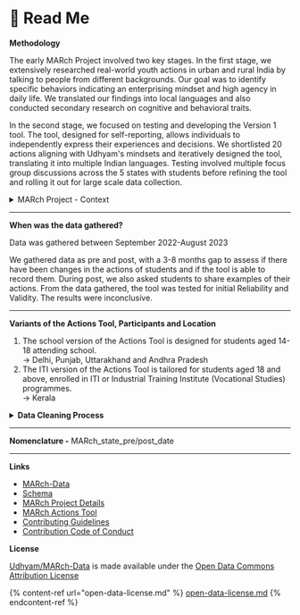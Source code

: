 # 🧵 Read Me

**Methodology**

The early MARch Project involved two key stages. In the first stage, we extensively researched real-world youth actions in urban and rural India by talking to people from different backgrounds. Our goal was to identify specific behaviors indicating an enterprising mindset and high agency in daily life. We translated our findings into local languages and also conducted secondary research on cognitive and behavioral traits.&#x20;

In the second stage, we focused on testing and developing the Version 1 tool. The tool, designed for self-reporting, allows individuals to independently express their experiences and decisions. We shortlisted 20 actions aligning with Udhyam's mindsets and iteratively designed the tool, translating it into multiple Indian languages. Testing involved multiple focus group discussions across the 5 states with students before refining the tool and rolling it out for large scale data collection.

<details>

<summary>MARch Project - Context</summary>

* The Mindsets Action Research \[MARch] project aims to define and convincingly measure what youth are able to “do” in the real-world – encompassing the dimensions of mindsets, knowledge and skills.
* [Udhyam Learning Foundation](https://udhyam.org/), an Indian Education NGO, developed the MARch Actions Tool (Version 1) - a 20-item, engaging, self reported, and learner-centric questionnaire that helps measure youth real world actions.&#x20;
* It uses Udhyam’s mindsets of grit, trying new things, self-awareness and independent decision-making as an underlying framework.&#x20;
* We gathered data on the tool from 70,000+ students across 5 states in India - Delhi, Punjab, Uttarakhand, Andhra Pradesh, and Kerala. The tool has been available in 4 Indian languages - Malayalam, Telugu, Hindi and Punjabi.
* The MARch Project is a work in Progress.
* [Click here](https://udhyam.gitbook.io/march-project/) to learn more about MARch Project, access the Action Tools, share feedback or explore collaborations.
* [MARch Project ](https://udhyam.gitbook.io/march/)© 2023 by [Udhyam Learning Foundation ](https://udhyam.org/)is licensed under [Attribution 4.0 International ](http://creativecommons.org/licenses/by/4.0/?ref=chooser-v1)

</details>

***

**When was the data gathered?**

Data was gathered between September 2022-August 2023

We gathered data as pre and post, with a 3-8 months gap to assess if there have been changes in the actions of students and if the tool is able to record them. During post, we also asked students to share examples of their actions. From the data gathered, the tool was tested for initial Reliability and Validity. The results were inconclusive.

***

**Variants of the Actions Tool, Participants and Location**

1. The school version of the Actions Tool is designed for students aged 14-18 attending school. \
   \-> Delhi, Punjab, Uttarakhand and Andhra Pradesh
2. The ITI version of the Actions Tool is tailored for students aged 18 and above, enrolled in ITI or Industrial Training Institute (Vocational Studies) programmes.\
   \-> Kerala

<details>

<summary><strong>Data Cleaning Process</strong></summary>

* We have ensured to follow all standard ethical data collection and storing guidelines
* Data was collected using an enterprise data collection application, Alchemer
* Data gathered was stored in google sheets and Udhyam’s internal database
* Data was cleaned to remove any identifiers such as name, school / ITI name, among others
* We have excluded qualitative data obtained from certain respondents who were asked to provide examples of specific actions taken. This exclusion is implemented to prioritize safety.

</details>

***

**Nomenclature -** MARch\_state\_pre/post\_date

***

**Links**

* [MARch-Data](https://github.com/udhyam/march-data)
* [Schema](https://docs.google.com/spreadsheets/d/1Uzr13blWG1uKCp3m9FLsqbf0BHNP74L-2sSJFHhX-9c/edit?usp=sharing)
* [MARch Project Details](https://udhyam.gitbook.io/march/)
* [MARch Actions Tool](https://udhyam.gitbook.io/march/tool-version-1/actions-tool/download-the-actions-tool)
* [Contributing Guidelines](../contributing-guidelines/)
* [Contribution Code of Conduct](../contributing-guidelines/contributor-covenant-code-of-conduct.md)

**License**

[Udhyam/MARch-Data](https://github.com/udhyam/march-data) is made available under the [Open Data Commons Attribution License](https://opendatacommons.org/licenses/by/1-0/)

{% content-ref url="open-data-license.md" %}
[open-data-license.md](open-data-license.md)
{% endcontent-ref %}
